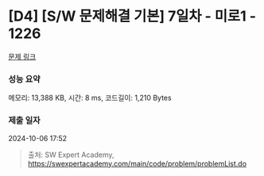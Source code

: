 # [D4] [S/W 문제해결 기본] 7일차 - 미로1 - 1226 

[문제 링크](https://swexpertacademy.com/main/code/problem/problemDetail.do?contestProbId=AV14vXUqAGMCFAYD) 

### 성능 요약

메모리: 13,388 KB, 시간: 8 ms, 코드길이: 1,210 Bytes

### 제출 일자

2024-10-06 17:52



> 출처: SW Expert Academy, https://swexpertacademy.com/main/code/problem/problemList.do